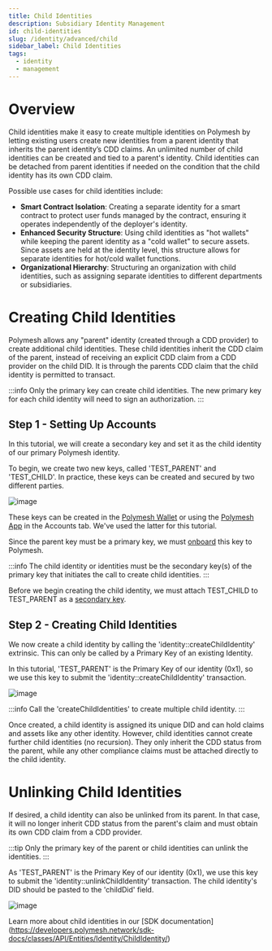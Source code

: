 ```yaml
---
title: Child Identities
description: Subsidiary Identity Management
id: child-identities
slug: /identity/advanced/child
sidebar_label: Child Identities
tags:
  - identity
  - management
---
```


# Overview

Child identities make it easy to create multiple identities on Polymesh by letting existing users create new identities from a parent identity that inherits the parent identity’s CDD claims. An unlimited number of child identities can be created and tied to a parent's identity. Child identities can be detached from parent identities if needed on the condition that the child identity has its own CDD claim.

Possible use cases for child identities include:

- **Smart Contract Isolation**: Creating a separate identity for a smart contract to protect user funds managed by the contract, ensuring it operates independently of the deployer's identity.
- **Enhanced Security Structure**: Using child identities as "hot wallets" while keeping the parent identity as a "cold wallet" to secure assets. Since assets are held at the identity level, this structure allows for separate identities for hot/cold wallet functions.
- **Organizational Hierarchy**: Structuring an organization with child identities, such as assigning separate identities to different departments or subsidiaries.

# Creating Child Identities

Polymesh allows any "parent" identity (created through a CDD provider) to create additional child identities. These child identities inherit the CDD claim of the parent, instead of receiving an explicit CDD claim from a CDD provider on the child DID. It is through the parents CDD claim that the child identity is permitted to transact.

:::info
 Only the primary key can create child identities. The new primary key for each child identity will need to sign an authorization.
:::

## Step 1 - Setting Up Accounts

In this tutorial, we will create a secondary key and set it as the child identity of our primary Polymesh identity.

To begin, we create two new keys, called 'TEST_PARENT' and 'TEST_CHILD'. In practice, these keys can be created and secured by two different parties.

![image](images/child-identities/01-test-child-keys.png)

These keys can be created in the [Polymesh Wallet](https://chromewebstore.google.com/detail/polymesh-wallet/jojhfeoedkpkglbfimdfabpdfjaoolaf?pli=1) or using the [Polymesh App](https://mainnet-app.polymesh.network) in the Accounts tab. We've used the latter for this tutorial.

Since the parent key must be a primary key, we must [onboard](./getting-started/onboarding/) this key to Polymesh.

:::info
The child identity or identities must be the secondary key(s) of the primary key that initiates the call to create child identities.
:::

Before we begin creating the child identity, we must attach TEST_CHILD to TEST_PARENT as a [secondary key](./identity/advanced/keys/).

## Step 2 - Creating Child Identities

We now create a child identity by calling the 'identity::createChildIdentity' extrinsic. This can only be called by a Primary Key of an existing Identity.

In this tutorial, 'TEST_PARENT' is the Primary Key of our identity (0x1), so we use this key to submit the 'identity::createChildIdentity' transaction.

![image](images/child-identities/02-create-child-keys.png)

:::info
Call the 'createChildIdentities' to create multiple child identity.
:::

Once created, a child identity is assigned its unique DID and can hold claims and assets like any other identity. However, child identities cannot create further child identities (no recursion). They only inherit the CDD status from the parent, while any other compliance claims must be attached directly to the child identity.

# Unlinking Child Identities

If desired, a child identity can also be unlinked from its parent. In that case, it will no longer inherit CDD status from the parent's claim and must obtain its own CDD claim from a CDD provider.

:::tip
Only the primary key of the parent or child identities can unlink the identities.
:::

As 'TEST_PARENT' is the Primary Key of our identity (0x1), we use this key to submit the 'identity::unlinkChildIdentity' transaction. The child identity's DID should be pasted to the 'childDid' field.

![image](images/child-identities/03-unlink-child-did.png)

Learn more about child identities in our [SDK documentation] (https://developers.polymesh.network/sdk-docs/classes/API/Entities/Identity/ChildIdentity/)
